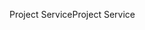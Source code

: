<span data-ttu-id="29e8a-101">Project Service</span><span class="sxs-lookup"><span data-stu-id="29e8a-101">Project Service</span></span>
